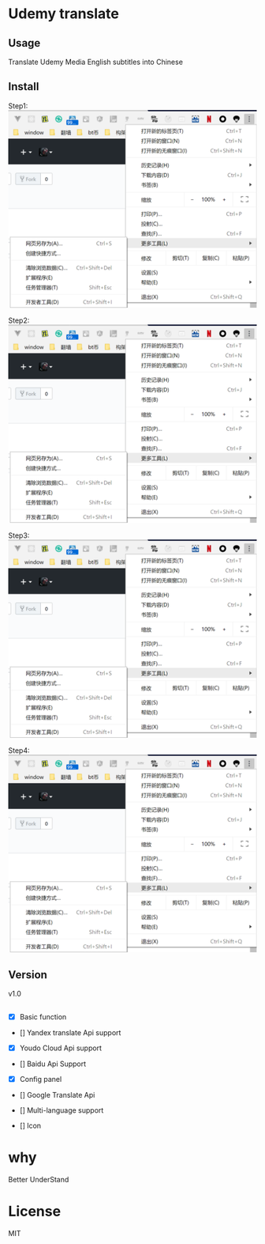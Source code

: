Udemy translate
====

## Usage

Translate Udemy Media English subtitles into Chinese

## Install
Step1:
![Step1](media/step1.png)

Step2:
![Step2](media/step1.png)

Step3:
![Step3](media/step1.png)

Step4:
![Step4](media/step1.png)

## Version

v1.0 

## 

- [x] Basic function

- [] Yandex translate Api support

- [x] Youdo Cloud Api  support

- [] Baidu Api Support

- [x] Config panel

- [] Google Translate Api

- [] Multi-language support

- [] Icon

# why

Better UnderStand

# License

MIT
